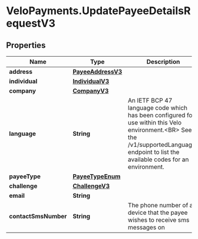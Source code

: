 # VeloPayments.UpdatePayeeDetailsRequestV3

## Properties

Name | Type | Description | Notes
------------ | ------------- | ------------- | -------------
**address** | [**PayeeAddressV3**](PayeeAddressV3.md) |  | [optional] 
**individual** | [**IndividualV3**](IndividualV3.md) |  | [optional] 
**company** | [**CompanyV3**](CompanyV3.md) |  | [optional] 
**language** | **String** | An IETF BCP 47 language code which has been configured for use within this Velo environment.&lt;BR&gt; See the /v1/supportedLanguages endpoint to list the available codes for an environment.  | [optional] 
**payeeType** | [**PayeeTypeEnum**](PayeeTypeEnum.md) |  | [optional] 
**challenge** | [**ChallengeV3**](ChallengeV3.md) |  | [optional] 
**email** | **String** |  | [optional] 
**contactSmsNumber** | **String** | The phone number of a device that the payee wishes to receive sms messages on  | [optional] 


